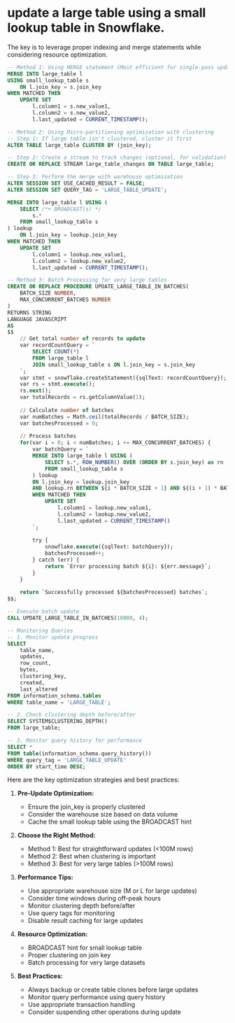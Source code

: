 # update a large table using a small lookup table in Snowflake. 

The key is to leverage proper indexing and merge statements while considering resource optimization.

```sql
-- Method 1: Using MERGE statement (Most efficient for single-pass updates)
MERGE INTO large_table l
USING small_lookup_table s
    ON l.join_key = s.join_key
WHEN MATCHED THEN
    UPDATE SET 
        l.column1 = s.new_value1,
        l.column2 = s.new_value2,
        l.last_updated = CURRENT_TIMESTAMP();

-- Method 2: Using Micro-partitioning optimization with clustering
-- Step 1: If large table isn't clustered, cluster it first
ALTER TABLE large_table CLUSTER BY (join_key);

-- Step 2: Create a stream to track changes (optional, for validation)
CREATE OR REPLACE STREAM large_table_changes ON TABLE large_table;

-- Step 3: Perform the merge with warehouse optimization
ALTER SESSION SET USE_CACHED_RESULT = FALSE;
ALTER SESSION SET QUERY_TAG = 'LARGE_TABLE_UPDATE';

MERGE INTO large_table l USING (
    SELECT /*+ BROADCAST(s) */ 
        s.*
    FROM small_lookup_table s
) lookup
    ON l.join_key = lookup.join_key
WHEN MATCHED THEN
    UPDATE SET 
        l.column1 = lookup.new_value1,
        l.column2 = lookup.new_value2,
        l.last_updated = CURRENT_TIMESTAMP();

-- Method 3: Batch Processing for very large tables
CREATE OR REPLACE PROCEDURE UPDATE_LARGE_TABLE_IN_BATCHES(
    BATCH_SIZE NUMBER,
    MAX_CONCURRENT_BATCHES NUMBER
)
RETURNS STRING
LANGUAGE JAVASCRIPT
AS
$$
    // Get total number of records to update
    var recordCountQuery = `
        SELECT COUNT(*) 
        FROM large_table l
        JOIN small_lookup_table s ON l.join_key = s.join_key
    `;
    var stmt = snowflake.createStatement({sqlText: recordCountQuery});
    var rs = stmt.execute();
    rs.next();
    var totalRecords = rs.getColumnValue(1);
    
    // Calculate number of batches
    var numBatches = Math.ceil(totalRecords / BATCH_SIZE);
    var batchesProcessed = 0;
    
    // Process batches
    for(var i = 0; i < numBatches; i += MAX_CONCURRENT_BATCHES) {
        var batchQuery = `
        MERGE INTO large_table l USING (
            SELECT s.*, ROW_NUMBER() OVER (ORDER BY s.join_key) as rn
            FROM small_lookup_table s
        ) lookup
        ON l.join_key = lookup.join_key
        AND lookup.rn BETWEEN ${i * BATCH_SIZE + 1} AND ${(i + 1) * BATCH_SIZE}
        WHEN MATCHED THEN
            UPDATE SET 
                l.column1 = lookup.new_value1,
                l.column2 = lookup.new_value2,
                l.last_updated = CURRENT_TIMESTAMP()
        `;
        
        try {
            snowflake.execute({sqlText: batchQuery});
            batchesProcessed++;
        } catch (err) {
            return `Error processing batch ${i}: ${err.message}`;
        }
    }
    
    return `Successfully processed ${batchesProcessed} batches`;
$$;

-- Execute batch update
CALL UPDATE_LARGE_TABLE_IN_BATCHES(10000, 4);

-- Monitoring Queries
-- 1. Monitor update progress
SELECT 
    table_name,
    updates,
    row_count,
    bytes,
    clustering_key,
    created,
    last_altered
FROM information_schema.tables 
WHERE table_name = 'LARGE_TABLE';

-- 2. Check clustering depth before/after
SELECT SYSTEM$CLUSTERING_DEPTH() 
FROM large_table;

-- 3. Monitor query history for performance
SELECT *
FROM table(information_schema.query_history())
WHERE query_tag = 'LARGE_TABLE_UPDATE'
ORDER BY start_time DESC;

```

Here are the key optimization strategies and best practices:

1. **Pre-Update Optimization:**
   - Ensure the join_key is properly clustered
   - Consider the warehouse size based on data volume
   - Cache the small lookup table using the BROADCAST hint

2. **Choose the Right Method:**
   - Method 1: Best for straightforward updates (<100M rows)
   - Method 2: Best when clustering is important
   - Method 3: Best for very large tables (>100M rows)

3. **Performance Tips:**
   - Use appropriate warehouse size (M or L for large updates)
   - Consider time windows during off-peak hours
   - Monitor clustering depth before/after
   - Use query tags for monitoring
   - Disable result caching for large updates

4. **Resource Optimization:**
   - BROADCAST hint for small lookup table
   - Proper clustering on join key
   - Batch processing for very large datasets

5. **Best Practices:**
   - Always backup or create table clones before large updates
   - Monitor query performance using query history
   - Use appropriate transaction handling
   - Consider suspending other operations during update
